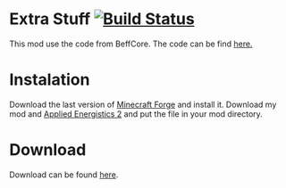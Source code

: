 Extra Stuff [![Build Status](https://drone.io/github.com/DrummerMC/Extra-Stuff/status.png)](https://drone.io/github.com/DrummerMC/Extra-Stuff/files)
==========

This mod use the code from BeffCore. The code can be find <a href="https://github.com/erogenousbeef/BeefCore/">here.</a>

Instalation
==========
Download the last version of <a href="http://files.minecraftforge.net/">Minecraft Forge</a> and install it. Download my mod and <a href="http://ae2.ae-mod.info/">Applied Energistics 2</a> and put the file in your mod directory.


Download
==========

Download can be found <a href="https://drone.io/github.com/DrummerMC/Extra-Stuff/files">here</a>.
